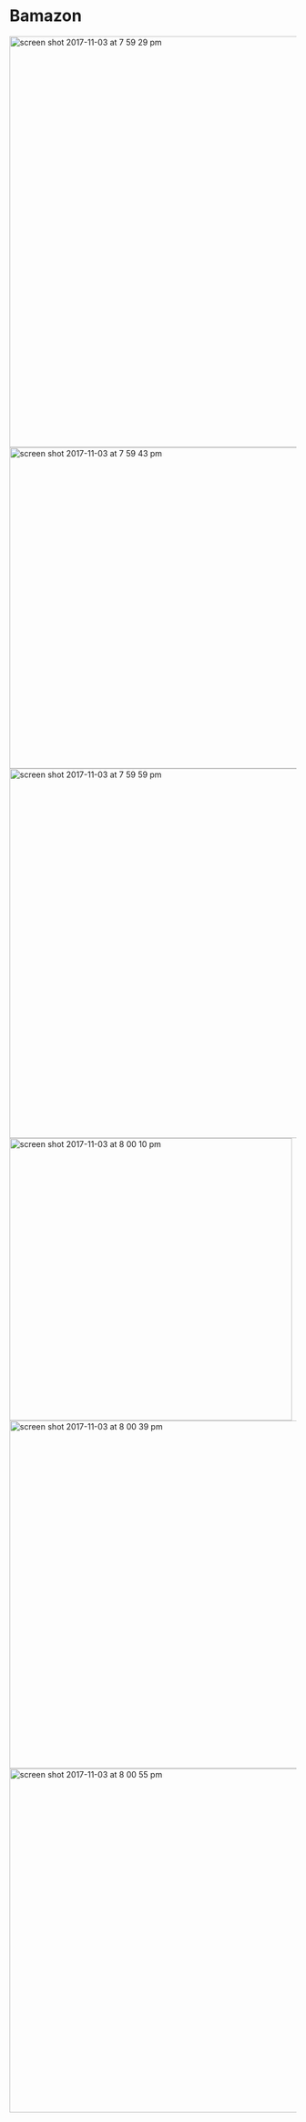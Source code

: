 # Bamazon
<img width="722" alt="screen shot 2017-11-03 at 7 59 29 pm" src="https://user-images.githubusercontent.com/28540081/32401762-0636899e-c0d3-11e7-9c0e-d52042330216.png">
<img width="564" alt="screen shot 2017-11-03 at 7 59 43 pm" src="https://user-images.githubusercontent.com/28540081/32401763-0650a6ee-c0d3-11e7-8dec-ee91b50a4c9d.png">
<img width="649" alt="screen shot 2017-11-03 at 7 59 59 pm" src="https://user-images.githubusercontent.com/28540081/32401764-06681568-c0d3-11e7-815c-81e68dd8db49.png">
<img width="496" alt="screen shot 2017-11-03 at 8 00 10 pm" src="https://user-images.githubusercontent.com/28540081/32401765-067c5c6c-c0d3-11e7-90a7-d905d95102ec.png">
<img width="611" alt="screen shot 2017-11-03 at 8 00 39 pm" src="https://user-images.githubusercontent.com/28540081/32401766-06906cfc-c0d3-11e7-8c89-28aa35ff7fb3.png">
<img width="604" alt="screen shot 2017-11-03 at 8 00 55 pm" src="https://user-images.githubusercontent.com/28540081/32401767-06a6c984-c0d3-11e7-8fcf-d96a1d60ed54.png">

